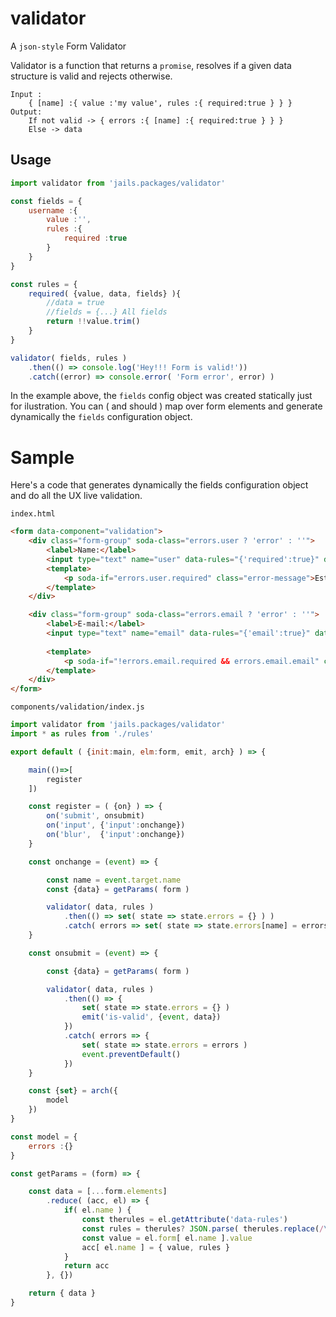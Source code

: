 # validator

A `json-style` Form Validator 

Validator is a function that returns a `promise`, resolves if a given data structure is valid and rejects otherwise.

```
Input :
	{ [name] :{ value :'my value', rules :{ required:true } } }
Output:
	If not valid -> { errors :{ [name] :{ required:true } } }
	Else -> data
```

## Usage

```js
import validator from 'jails.packages/validator'

const fields = {
	username :{
		value :'',
		rules :{
			required :true
		}
	}
}

const rules = {
	required( {value, data, fields} ){
		//data = true
		//fields = {...} All fields
		return !!value.trim()
	}
}

validator( fields, rules )
	.then(() => console.log('Hey!!! Form is valid!'))
	.catch((error) => console.error( 'Form error', error) )
```

In the example above, the `fields` config object was created statically just for ilustration. You can ( and should ) map over form elements and generate dynamically the `fields` configuration object.

# Sample
Here's a code that generates dynamically the fields configuration object and do all the UX live validation.

`index.html`
```html
<form data-component="validation">
	<div class="form-group" soda-class="errors.user ? 'error' : ''">
		<label>Name:</label>
		<input type="text" name="user" data-rules="{'required':true}" data-static="true" />
		<template>
			<p soda-if="errors.user.required" class="error-message">Este campo é obrigatório</p>
		</template>
	</div>

	<div class="form-group" soda-class="errors.email ? 'error' : ''">
		<label>E-mail:</label>
		<input type="text" name="email" data-rules="{'email':true}" data-static="true" />
			
		<template>
			<p soda-if="!errors.email.required && errors.email.email" class="error-message">Digite um email válido</p>		
		</template>
	</div>
</form>
```

`components/validation/index.js`
```js
import validator from 'jails.packages/validator'
import * as rules from './rules'

export default ( {init:main, elm:form, emit, arch} ) => {

	main(()=>[
		register
	])

	const register = ( {on} ) => {
		on('submit', onsubmit)
		on('input', {'input':onchange})
		on('blur',  {'input':onchange})
	}

	const onchange = (event) => {

		const name = event.target.name
		const {data} = getParams( form )

		validator( data, rules )
			.then(() => set( state => state.errors = {} ) )
			.catch( errors => set( state => state.errors[name] = errors[name] ) )
	}

	const onsubmit = (event) => {

		const {data} = getParams( form )

		validator( data, rules )
			.then(() => {
				set( state => state.errors = {} )
				emit('is-valid', {event, data})
			})
			.catch( errors => {
				set( state => state.errors = errors )
				event.preventDefault()
			})
	}

	const {set} = arch({
		model
	})
}

const model = {
	errors :{}
}

const getParams = (form) => {

	const data = [...form.elements]
		.reduce( (acc, el) => {
			if( el.name ) {
				const therules = el.getAttribute('data-rules')
				const rules = therules? JSON.parse( therules.replace(/\'/g, '\"') ) :null
				const value = el.form[ el.name ].value
				acc[ el.name ] = { value, rules }
			}
			return acc
		}, {})

	return { data }
}
```